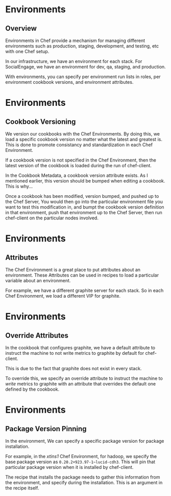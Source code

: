 # Environments
## Overview

Environments in Chef provide a mechanism for managing different environments
such as production, staging, development, and testing, etc with one Chef
setup.

In our infrastructure, we have an environment for each stack.  For SocialEngage,
we have an environment for dev, qa, staging, and production.

With environments, you can specify per environment run lists in roles, per
environment cookbook versions, and environment attributes.

# Environments
## Cookbook Versioning

We version our cookbooks with the Chef Environments. By doing this, we load a
specific cookbook version no matter what the latest and greatest is.  This is
done to promote consistancy and standardization in each Chef Environment.

If a cookbook version is not specified in the Chef Environment, then the latest
version of the cookbook is loaded during the run of chef-client.

In the Cookbook Metadata, a cookbook version attribute exists.  As I mentioned
earlier, this version should be bumped when editing a cookbook.  This is why...

Once a cookbook has been modified, version bumped, and pushed up to the Chef
Server, You would then go into the particular environment file you want to test
this modification in, and bumpt the cookbook version definition in that environment,
push that environment up to the Chef Server, then run chef-client on the
particular nodes involved.

# Environments
## Attributes

The Chef Environment is a great place to put attributes about an environment. These
Attributes can be used in recipes to load a particular variable about an environment.

For example, we have a different graphite server for each stack.  So in each
Chef Environment, we load a different VIP for graphite.

# Environments
## Override Attributes

In the cookbook that configures graphite, we have a default attribute to
instruct the machine to not write metrics to graphite by default for chef-client.

This is due to the fact that graphite does not exist in every stack.

To override this, we specify an override attribute to instruct the machine to
_write_ metrics to graphite with an attribute that overrides the default one
defined by the cookbook.

# Environments
## Package Version Pinning

In the environment, We can specify a specific package version for package installation.

For example, in the _xtins1_ Chef Environment, for hadoop, we specify the base package
version as `0.20.2+923.97-1~lucid-cdh3`.  This will pin that particular package version
when it is installed by chef-client.

The recipe that installs the package needs to gather this information from the
environment, and specify during the installation.  This is an argument in the recipe
itself.

